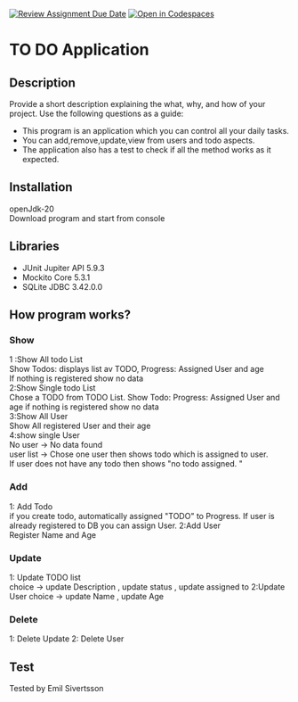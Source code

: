[![Review Assignment Due Date](https://classroom.github.com/assets/deadline-readme-button-24ddc0f5d75046c5622901739e7c5dd533143b0c8e959d652212380cedb1ea36.svg)](https://classroom.github.com/a/MYVtI0hB)
[![Open in Codespaces](https://classroom.github.com/assets/launch-codespace-7f7980b617ed060a017424585567c406b6ee15c891e84e1186181d67ecf80aa0.svg)](https://classroom.github.com/open-in-codespaces?assignment_repo_id=11359557)
# TO DO Application

## Description

Provide a short description explaining the what, why, and how of your project. Use the following questions as a guide:

- This program is an application which you can control all your daily tasks.  
- You can add,remove,update,view from users and todo aspects. 
- The application also has a test to check if all the method works as it expected.

## Installation
openJdk-20  
Download program and start from console   

## Libraries
- JUnit Jupiter API  5.9.3  
- Mockito Core  5.3.1  
- SQLite JDBC  3.42.0.0

## How program works? 
### Show
1 :Show All todo List  
  Show Todos: displays list av TODO, Progress: Assigned User and age  
  If nothing is registered show no data  
2:Show Single todo List  
Chose a TODO from TODO List.  Show Todo: Progress: Assigned User and age if nothing is registered show no data  
3:Show All User  
Show All registered User and their age    
4:show single User  
No user -> No data found  
user list -> Chose one user then shows todo which is assigned to user.  
If user does not have any todo then shows "no todo assigned. "  

### Add
1: Add Todo  
if you create todo, automatically assigned "TODO" to Progress. If user is already registered to DB you can assign User. 
2:Add User  
Register Name and Age

### Update
1: Update TODO list  
choice -> update Description , update status , update assigned to
2:Update User 
choice -> update Name , update Age

### Delete
1: Delete Update
2: Delete User

## Test
Tested by Emil Sivertsson


